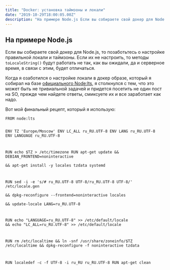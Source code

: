 ```yaml
---
title: "Docker: установка таймзоны и локали"
date: "2019-10-29T18:00:05.00Z"
description: "На примере Node.js Если вы собираете свой докер для Node.js, то позаботьтесь о настройке правильной локали и таймзоны. Если их н"
---
```


<h2 id="-node-js">На примере Node.js</h2><p>Если вы собираете свой докер для Node.js, то позаботьтесь о настройке правильной локали и таймзоны. Если их не настроить, то методы <code>toLocaleString()</code> будут работать не так, как вы ожидали, да и серверное время, в связи с этим, будет отличаться.</p><p>Когда я озаботился о настройке локали в докер образе, который я собирал на базе <a href="https://hub.docker.com/_/node/" rel="noopener noreferrer">официального Node:lts</a>, я столкнулся с тем, что это может быть не тривиальной задачей и придется посетить не один пост на SO, прежде чем найдете ответы, смиксуете их и все заработает как надо.</p><p>Вот мой финальный рецепт, который я использую:</p><pre><code class="language-bash">FROM node:lts

ENV TZ 'Europe/Moscow'
ENV LC_ALL ru_RU.UTF-8
ENV LANG ru_RU.UTF-8
ENV LANGUAGE ru_RU.UTF-8

RUN echo $TZ &gt; /etc/timezone
RUN apt-get update &amp;&amp; DEBIAN_FRONTEND=noninteractive \
      &amp;&amp; apt-get install -y locales tzdata systemd

RUN sed -i -e 's/# ru_RU.UTF-8 UTF-8/ru_RU.UTF-8 UTF-8/' /etc/locale.gen \
      &amp;&amp; dpkg-reconfigure --frontend=noninteractive locales \
      &amp;&amp; update-locale LANG=ru_RU.UTF-8

RUN echo "LANGUAGE=ru_RU.UTF-8" &gt;&gt; /etc/default/locale &amp;&amp; 
    echo "LC_ALL=ru_RU.UTF-8" &gt;&gt; /etc/default/locale

RUN rm /etc/localtime &amp;&amp; 
    ln -snf /usr/share/zoneinfo/$TZ /etc/localtime &amp;&amp; 
    dpkg-reconfigure -f noninteractive tzdata

RUN localedef -c -f UTF-8 -i ru_RU ru_RU.UTF-8
RUN apt-get clean
</code></pre>

